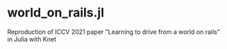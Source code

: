# world_on_rails.jl
Reproduction of ICCV 2021 paper "Learning to drive from a world on rails" in Julia with Knet
